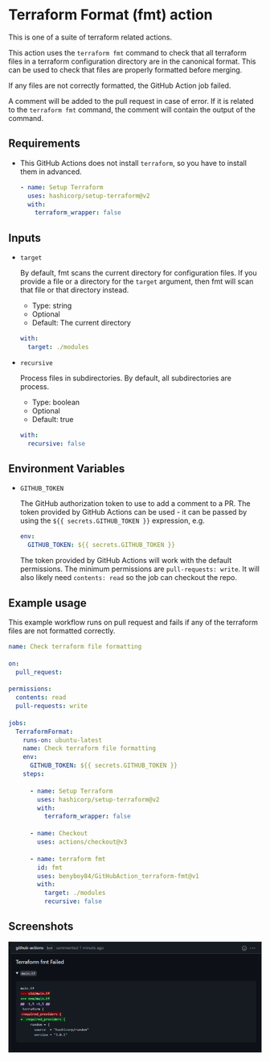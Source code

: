 # Terraform Format (fmt) action

This is one of a suite of terraform related actions.

This action uses the `terraform fmt` command to check that all terraform files in a terraform configuration directory are in the canonical format.
This can be used to check that files are properly formatted before merging.

If any files are not correctly formatted, the GitHub Action job failed.

A comment will be added to the pull request in case of error. If it is related to the `terraform fmt` command, the comment will contain the output of the command.

## Requirements

* This GitHub Actions does not install `terraform`, so you have to install them in advanced.

  ```yaml
  - name: Setup Terraform
    uses: hashicorp/setup-terraform@v2
    with:
      terraform_wrapper: false
  ```

## Inputs

* `target`

  By default, fmt scans the current directory for configuration files. If you provide a file or a directory for the `target` argument, then fmt will scan that file or that directory instead. 
 
  - Type: string
  - Optional
  - Default: The current directory

  ```yaml
  with:
    target: ./modules
  ```

* `recursive`

  Process files in subdirectories. By default, all subdirectories are process.

  - Type: boolean
  - Optional
  - Default: true

  ```yaml
  with:
    recursive: false
  ```

## Environment Variables

* `GITHUB_TOKEN`

  The GitHub authorization token to use to add a comment to a PR. 
  The token provided by GitHub Actions can be used - it can be passed by
  using the `${{ secrets.GITHUB_TOKEN }}` expression, e.g.

  ```yaml
  env:
    GITHUB_TOKEN: ${{ secrets.GITHUB_TOKEN }}
  ```

  The token provided by GitHub Actions will work with the default permissions.
  The minimum permissions are `pull-requests: write`.
  It will also likely need `contents: read` so the job can checkout the repo.

## Example usage

This example workflow runs on pull request and fails if any of the terraform files are not formatted correctly.

```yaml
name: Check terraform file formatting

on:
  pull_request:

permissions:
  contents: read
  pull-requests: write

jobs:
  TerraformFormat:
    runs-on: ubuntu-latest
    name: Check terraform file formatting
    env:
      GITHUB_TOKEN: ${{ secrets.GITHUB_TOKEN }}
    steps:

      - name: Setup Terraform
        uses: hashicorp/setup-terraform@v2
        with:
          terraform_wrapper: false

      - name: Checkout
        uses: actions/checkout@v3

      - name: terraform fmt
        id: fmt
        uses: benyboy84/GitHubAction_terraform-fmt@v1
        with:
          target: ./modules
          recursive: false
```

## Screenshots

![fmt](images/fmt-output.png)
